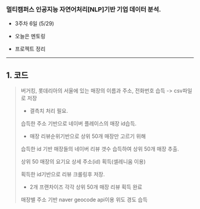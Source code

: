 ### 멀티캠퍼스 인공지능 자연어처리[NLP]기반 기업 데이터 분석.
- 3주차 6일 (5/29)

- 오늘은 멘토링

- 프로젝트 정리
---
## 1. 코드
> 버거킹, 롯데리아의 서울에 있는 매장의 이름과 주소, 전화번호 습득 -> csv파일로 저장
> - 결측치 처리 필요.
> 
> 습득한 주소 기반으로 네이버 플레이스의 매장 id습득.
> - 매장 리뷰순위기반으로 상위 50개 매장만 고르기 위해
> 
> 습득한 id 기반 매장들의 네이버 리뷰 갯수 습득하여 상위 50개 매장 추출.
> 
> 상위 50 매장의 요기요 상세 주소(id) 획득(셀레니움 이용)
> 
> 획득한 id기반으로 리뷰 크롤링후 저장.
> - 2개 프랜차이즈 각각 상위 50개 매장 리뷰 획득 완료
> 
> 매장별 주소 기반 naver geocode api이용 위도 경도 습득
